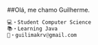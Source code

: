##Olá, me chamo Guilherme.

~~~python
💻・Student Computer Science
📚・Learning Java
📩・guilimakrv@gmail.com
